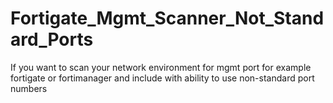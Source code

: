 # Fortigate_Mgmt_Scanner_Not_Standard_Ports
If you want to scan your network environment for mgmt port for example fortigate or fortimanager and include with ability to use non-standard port numbers
